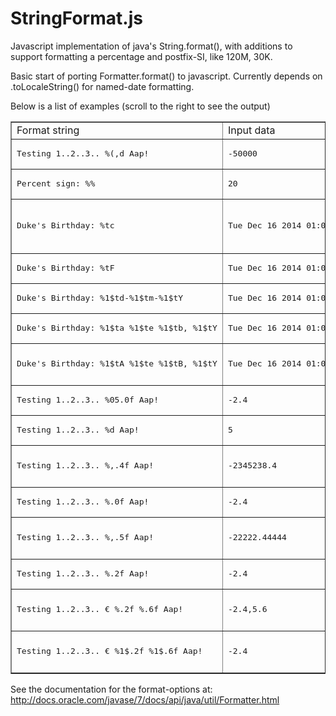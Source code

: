 # StringFormat.js

Javascript implementation of java's String.format(), with additions to support formatting a percentage and postfix-SI, like 120M, 30K.

Basic start of porting Formatter.format() to javascript. Currently depends on .toLocaleString() for named-date formatting.

Below is a list of examples (scroll to the right to see the output) 

<table border="1"><tbody><tr><td>Format string</td><td>Input data</td><td>Formatted</td></tr><tr><td><pre>Testing 1..2..3.. %(,d Aap!</pre></td><td><pre>-50000</pre></td><td>Testing 1..2..3.. (50,000) Aap!</td></tr><tr><td><pre>Percent sign: %%</pre></td><td><pre>20</pre></td><td>Percent sign: %</td></tr><tr><td><pre>Duke's Birthday: %tc</pre></td><td><pre>Tue Dec 16 2014 01:00:00 GMT+0100 (CET)</pre></td><td>Duke's Birthday: Tue Dec 16 01:00:00 GMT+1 2014</td></tr><tr><td><pre>Duke's Birthday: %tF</pre></td><td><pre>Tue Dec 16 2014 01:00:00 GMT+0100 (CET)</pre></td><td>Duke's Birthday: 2014-12-16</td></tr><tr><td><pre>Duke's Birthday: %1$td-%1$tm-%1$tY</pre></td><td><pre>Tue Dec 16 2014 01:00:00 GMT+0100 (CET)</pre></td><td>Duke's Birthday: 16-12-2014</td></tr><tr><td><pre>Duke's Birthday: %1$ta %1$te %1$tb, %1$tY</pre></td><td><pre>Tue Dec 16 2014 01:00:00 GMT+0100 (CET)</pre></td><td>Duke's Birthday: Tue 16 Dec, 2014</td></tr><tr><td><pre>Duke's Birthday: %1$tA %1$te %1$tB, %1$tY</pre></td><td><pre>Tue Dec 16 2014 01:00:00 GMT+0100 (CET)</pre></td><td>Duke's Birthday: Tuesday 16 December, 2014</td></tr><tr><td><pre>Testing 1..2..3.. %05.0f Aap!</pre></td><td><pre>-2.4</pre></td><td>Testing 1..2..3.. -00002 Aap!</td></tr><tr><td><pre>Testing 1..2..3.. %d Aap!</pre></td><td><pre>5</pre></td><td>Testing 1..2..3.. 5 Aap!</td></tr><tr><td><pre>Testing 1..2..3.. %,.4f Aap!</pre></td><td><pre>-2345238.4</pre></td><td>Testing 1..2..3.. -2,345,238.4000 Aap!</td></tr><tr><td><pre>Testing 1..2..3.. %.0f Aap!</pre></td><td><pre>-2.4</pre></td><td>Testing 1..2..3.. -2 Aap!</td></tr><tr><td><pre>Testing 1..2..3.. %,.5f Aap!</pre></td><td><pre>-22222.44444</pre></td><td>Testing 1..2..3.. -22,222.44444 Aap!</td></tr><tr><td><pre>Testing 1..2..3.. %.2f Aap!</pre></td><td><pre>-2.4</pre></td><td>Testing 1..2..3.. -2.40 Aap!</td></tr><tr><td><pre>Testing 1..2..3.. € %.2f %.6f Aap!</pre></td><td><pre>-2.4,5.6</pre></td><td>Testing 1..2..3.. € -2.40 -2.400000 Aap!</td></tr><tr><td><pre>Testing 1..2..3.. € %1$.2f %1$.6f Aap!</pre></td><td><pre>-2.4</pre></td><td>Testing 1..2..3.. € -2.40 -2.400000 Aap!</td></tr></tbody></table>

See the documentation for the format-options at: http://docs.oracle.com/javase/7/docs/api/java/util/Formatter.html
